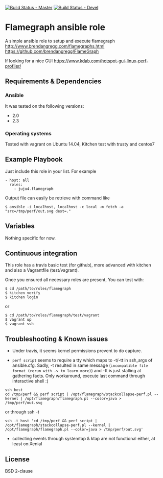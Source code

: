 [![Build Status - Master](https://travis-ci.org/juju4/ansible-flamegraph.svg?branch=master)](https://travis-ci.org/juju4/ansible-flamegraph)
[![Build Status - Devel](https://travis-ci.org/juju4/ansible-flamegraph.svg?branch=devel)](https://travis-ci.org/juju4/ansible-flamegraph/branches)
# Flamegraph ansible role

A simple ansible role to setup and execute flamegraph
http://www.brendangregg.com/flamegraphs.html
https://github.com/brendangregg/FlameGraph

If looking for a nice GUI
https://www.kdab.com/hotspot-gui-linux-perf-profiler/

## Requirements & Dependencies

### Ansible
It was tested on the following versions:
 * 2.0
 * 2.3

### Operating systems

Tested with vagrant on Ubuntu 14.04, Kitchen test with trusty and centos7

## Example Playbook

Just include this role in your list.
For example

```
- host: all
  roles:
    - juju4.flamegraph
```

Output file can easily be retrieve with command like
```
$ ansible -i localhost, localhost -c local -m fetch -a "src=/tmp/perf/out.svg dest=."
```


## Variables

Nothing specific for now.

## Continuous integration

This role has a travis basic test (for github), more advanced with kitchen and also a Vagrantfile (test/vagrant).

Once you ensured all necessary roles are present, You can test with:
```
$ cd /path/to/roles/flamegraph
$ kitchen verify
$ kitchen login
```
or
```
$ cd /path/to/roles/flamegraph/test/vagrant
$ vagrant up
$ vagrant ssh
```

## Troubleshooting & Known issues

* Under travis, it seems kernel permissions prevent to do capture.

* ```perf script``` seems to require a tty which maps to -t/-tt in ssh_args of ansible.cfg.
Sadly, -t resulted in same message (```incompatible file format (rerun with -v to learn more)```) and -tt is just stalling at gathering facts.
Only workaround, execute last command through interactive shell :(
```
ssh host
cd /tmp/perf && perf script | /opt/flamegraph/stackcollapse-perf.pl --kernel | /opt/flamegraph/flamegraph.pl --color=java > /tmp/perf/out.svg
```
or through ssh -t
```
ssh -t host 'cd /tmp/perf && perf script | /opt/flamegraph/stackcollapse-perf.pl --kernel | /opt/flamegraph/flamegraph.pl --color=java > /tmp/perf/out.svg'
```

* collecting events through systemtap & ktap are not functional either, at least on Xenial


## License

BSD 2-clause

